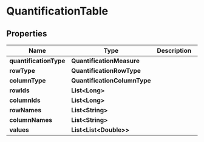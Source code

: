 

# QuantificationTable


## Properties

| Name | Type | Description | Notes |
|------------ | ------------- | ------------- | -------------|
|**quantificationType** | **QuantificationMeasure** |  |  [optional] |
|**rowType** | **QuantificationRowType** |  |  [optional] |
|**columnType** | **QuantificationColumnType** |  |  [optional] |
|**rowIds** | **List&lt;Long&gt;** |  |  [optional] |
|**columnIds** | **List&lt;Long&gt;** |  |  [optional] |
|**rowNames** | **List&lt;String&gt;** |  |  [optional] |
|**columnNames** | **List&lt;String&gt;** |  |  [optional] |
|**values** | **List&lt;List&lt;Double&gt;&gt;** |  |  [optional] |



